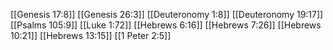 [[Genesis 17:8]]
[[Genesis 26:3]]
[[Deuteronomy 1:8]]
[[Deuteronomy 19:17]]
[[Psalms 105:9]]
[[Luke 1:72]]
[[Hebrews 6:16]]
[[Hebrews 7:26]]
[[Hebrews 10:21]]
[[Hebrews 13:15]]
[[1 Peter 2:5]]
